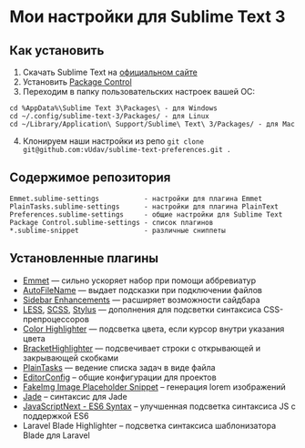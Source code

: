 # Мои настройки для Sublime Text 3

## Как установить

1. Скачать Sublime Text на [официальном сайте](http://www.sublimetext.com/3)
2. Установить [Package Control](https://packagecontrol.io/installation)
3. Переходим в папку пользовательских настроек вашей ОС:
```
cd %AppData%\Sublime Text 3\Packages\ - для Windows
cd ~/.config/sublime-text-3/Packages/ - для Linux
cd ~/Library/Application\ Support/Sublime\ Text\ 3/Packages/ - для Mac
```
4. Клонируем наши настройки из репо ```git clone git@github.com:vUdav/sublime-text-preferences.git .```

## Содержимое репозитория

```
Emmet.sublime-settings           - настройки для плагина Emmet
PlainTasks.sublime-settings      - настройки для плагина PlainText
Preferences.sublime-settings     - общие настройки для Sublime Text
Package Control.sublime-settings - список плагинов
*.sublime-snippet                - различные сниппеты
```

## Установленные плагины

* [Emmet](https://packagecontrol.io/packages/Emmet) — сильно ускоряет набор при помощи аббревиатур
* [AutoFileName](https://packagecontrol.io/packages/AutoFileName) — выдает подсказки при подключении файлов
* [Sidebar Enhancements](https://packagecontrol.io/packages/SideBarEnhancements) — расширяет возможности сайдбара
* [LESS](https://packagecontrol.io/packages/LESS), [SCSS](https://packagecontrol.io/packages/SCSS), [Stylus](https://packagecontrol.io/packages/Stylus) — дополнения для подсветки синтаксиса CSS-препроцессоров
* [Color Highlighter](https://packagecontrol.io/packages/Color%20Highlighter) — подсветка цвета, если курсор внутри указания цвета
* [Bracket​Highlighter](https://packagecontrol.io/packages/BracketHighlighter) — подсвечивает строки с открывающей и закрывающей скобками
* [PlainTasks](https://packagecontrol.io/packages/PlainTasks) — ведение списка задач в виде файла
* [EditorConfig](http://editorconfig.org/) – общие конфигурации для проектов
* [FakeImg Image Placeholder Snippet](https://packagecontrol.io/packages/FakeImg%20Image%20Placeholder%20Snippet) – генерация lorem изображений
* [Jade](https://packagecontrol.io/packages/Jade) – синтаксис для Jade
* [JavaScriptNext - ES6 Syntax](https://packagecontrol.io/packages/JavaScriptNext%20-%20ES6%20Syntax) – улучшенная подсветка синтаксиса JS с поддержкой ES6
* Laravel Blade Highlighter – подсветка синтаксиса шаблонизатора Blade для Laravel
